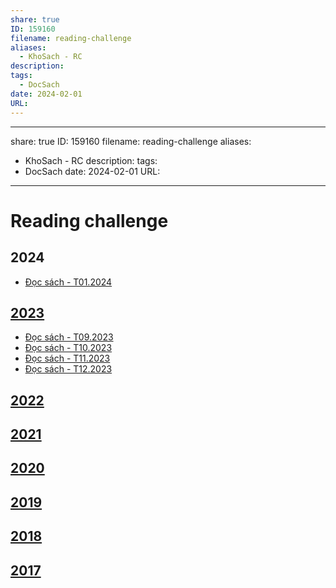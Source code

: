 ```yaml
---
share: true
ID: 159160
filename: reading-challenge
aliases:
  - KhoSach - RC
description: 
tags:
  - DocSach
date: 2024-02-01
URL: 
---
```

---
share: true
ID: 159160
filename: reading-challenge
aliases:
  - KhoSach - RC
description: 
tags:
  - DocSach
date: 2024-02-01
URL:
---
# Reading challenge
## 2024
- [Đọc sách - T01.2024](./doc-sach-2024-01.md)

## [2023](./reading-challenge-2023.md)
- [Đọc sách - T09.2023](./doc-sach-2023-09.md)
- [Đọc sách - T10.2023](./doc-sach-2023-10.md)
- [Đọc sách - T11.2023](./doc-sach-2023-11.md)
- [Đọc sách - T12.2023](./doc-sach-2023-12.md)

## [2022](./reading-challenge-2022.md)
## [2021](./reading-challenge-2021.md)
## [2020](./reading-challenge-2020.md)
## [2019](./reading-challenge-2019.md)
## [2018](./reading-challenge-2018.md)
## [2017](./reading-challenge-2017.md)
